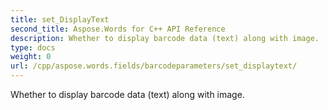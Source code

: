 ```yaml
---
title: set_DisplayText
second_title: Aspose.Words for C++ API Reference
description: Whether to display barcode data (text) along with image. 
type: docs
weight: 0
url: /cpp/aspose.words.fields/barcodeparameters/set_displaytext/
---
```


Whether to display barcode data (text) along with image. 

